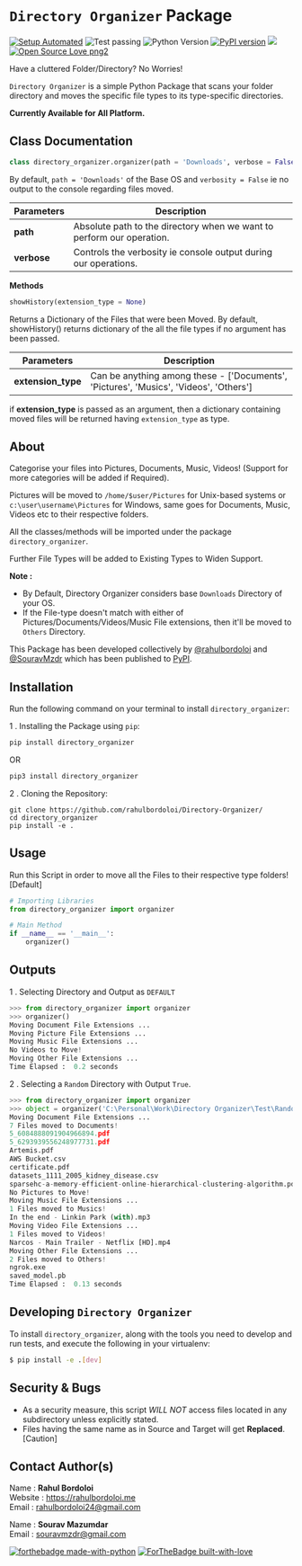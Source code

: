 # `Directory Organizer` Package

[![Setup Automated](https://img.shields.io/badge/setup-automated-blue?logo=gitpod)](https://gitpod.io/from-referrer/)
![Test passing](https://img.shields.io/badge/Tests-passing-brightgreen.svg)
![Python Version](https://img.shields.io/badge/python-3.x-brightgreen.svg)
[![PyPI version](https://badge.fury.io/py/directory-organizer.svg)](https://badge.fury.io/py/directory_organizer)
![](https://img.shields.io/github/last-commit/rahulbordoloi/Directory-Organizer?style=flat-square)
[![Open Source Love png2](https://badges.frapsoft.com/os/v2/open-source.png?v=103)](https://github.com/ellerbrock/open-source-badges/)

Have a cluttered Folder/Directory? No Worries!

`Directory Organizer` is a simple Python Package that scans your folder directory and moves the specific file types to its type-specific directories.

<b> Currently Available for All Platform.  </b>

## Class Documentation

```python
class directory_organizer.organizer(path = 'Downloads', verbose = False)
```
By default, `path = 'Downloads'` of the Base OS and `verbosity = False` ie no output to the console regarding files moved. <br>

| __Parameters__ | __Description__ |
|      ---       |      ---        |
|     __path__   | Absolute path to the directory when we want to perform our operation. |
|    __verbose__ | Controls the verbosity ie console output during our operations. | 

__Methods__

```python
showHistory(extension_type = None)
```
Returns a Dictionary of the Files that were been Moved.
By default, showHistory() returns dictionary of the all the file types if no argument has been passed. <br>

| __Parameters__ | __Description__ |
|    ---         |       ---       |
| __extension_type__ | Can be anything among these - ['Documents', 'Pictures', 'Musics', 'Videos', 'Others'] |

if __extension_type__ is passed as an argument, then a dictionary containing moved files will be returned having `extension_type` as type.

## About

Categorise your files into Pictures, Documents, Music, Videos! (Support for more categories will be added if Required).

Pictures will be moved to `/home/$user/Pictures` for Unix-based systems or `c:\user\username\Pictures` for Windows, same goes for Documents, Music, Videos etc to their respective folders.


All the classes/methods will be imported under the package `directory_organizer`.

Further File Types will be added to Existing Types to Widen Support.

<b>Note : </b>
*   By Default, Directory Organizer considers base `Downloads` Directory of your OS.
*   If the File-type doesn't match with either of Pictures/Documents/Videos/Music File extensions, then it'll be moved to `Others` Directory.

This Package has been developed collectively by [@rahulbordoloi](https://github.com/rahulbordoloi) and [@SouravMzdr](https://github.com/SouravMzdr) which has been published to [PyPI](https://pypi.org/project/directory-organizer/).

## Installation

Run the following command on your terminal to install `directory_organizer`: 

1 .  Installing the Package using `pip`:
```python
pip install directory_organizer
```
OR

```python
pip3 install directory_organizer
```

2 . Cloning the Repository:

```
git clone https://github.com/rahulbordoloi/Directory-Organizer/
cd directory_organizer
pip install -e .
```

## Usage

Run this Script in order to move all the Files to their respective type folders! [Default]

```python
# Importing Libraries
from directory_organizer import organizer

# Main Method
if __name__ == '__main__':
    organizer()
```

## Outputs

1 . Selecting Directory and Output as `DEFAULT`

```python
>>> from directory_organizer import organizer
>>> organizer()
Moving Document File Extensions ...
Moving Picture File Extensions ...
Moving Music File Extensions ...
No Videos to Move!
Moving Other File Extensions ...
Time Elapsed :  0.2 seconds
```

2 . Selecting a `Random` Directory with Output `True`.

```python
>>> from directory_organizer import organizer
>>> object = organizer('C:\Personal\Work\Directory Organizer\Test\Random', True)
Moving Document File Extensions ...
7 Files moved to Documents!
5_6084888091904966894.pdf
5_6293939556248977731.pdf
Artemis.pdf
AWS Bucket.csv
certificate.pdf
datasets_1111_2005_kidney_disease.csv
sparsehc-a-memory-efficient-online-hierarchical-clustering-algorithm.pdf
No Pictures to Move!
Moving Music File Extensions ...
1 Files moved to Musics!
In the end - Linkin Park (with).mp3
Moving Video File Extensions ...
1 Files moved to Videos!
Narcos - Main Trailer - Netflix [HD].mp4
Moving Other File Extensions ...
2 Files moved to Others!
ngrok.exe
saved_model.pb
Time Elapsed :  0.13 seconds
```

## Developing `Directory Organizer`

To install `directory_organizer`, along with the tools you need to develop and run tests, and execute the following in your virtualenv:

```bash
$ pip install -e .[dev]
```

## Security & Bugs

*   As a security measure, this script *WILL NOT* access files located in any subdirectory unless explicitly stated.
*   Files having the same name as in Source and Target will get __Replaced__. [Caution]

## Contact Author(s)

Name : __Rahul Bordoloi__ <br>
Website : https://rahulbordoloi.me <br>
Email : rahulbordoloi24@gmail.com <br>

Name : __Sourav Mazumdar__ <br>
Email : souravmzdr@gmail.com <br>

[![forthebadge made-with-python](http://ForTheBadge.com/images/badges/made-with-python.svg)](https://www.python.org/)
[![ForTheBadge built-with-love](http://ForTheBadge.com/images/badges/built-with-love.svg)](https://github.com/rahulbordoloi/)